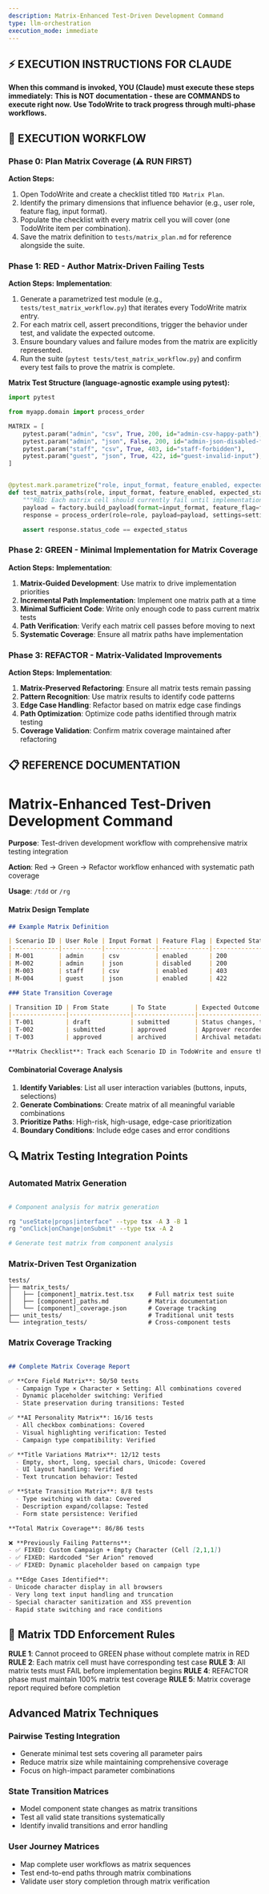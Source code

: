 ```yaml
---
description: Matrix-Enhanced Test-Driven Development Command
type: llm-orchestration
execution_mode: immediate
---
```

## ⚡ EXECUTION INSTRUCTIONS FOR CLAUDE
**When this command is invoked, YOU (Claude) must execute these steps immediately:**
**This is NOT documentation - these are COMMANDS to execute right now.**
**Use TodoWrite to track progress through multi-phase workflows.**

## 🚨 EXECUTION WORKFLOW

### Phase 0: Plan Matrix Coverage (⚠️ RUN FIRST)

**Action Steps:**
1. Open TodoWrite and create a checklist titled `TDD Matrix Plan`.
2. Identify the primary dimensions that influence behavior (e.g., user role, feature flag, input format).
3. Populate the checklist with every matrix cell you will cover (one TodoWrite item per combination).
4. Save the matrix definition to `tests/matrix_plan.md` for reference alongside the suite.

### Phase 1: RED - Author Matrix-Driven Failing Tests

**Action Steps:**
**Implementation**:
1. Generate a parametrized test module (e.g., `tests/test_matrix_workflow.py`) that iterates every TodoWrite matrix entry.
2. For each matrix cell, assert preconditions, trigger the behavior under test, and validate the expected outcome.
3. Ensure boundary values and failure modes from the matrix are explicitly represented.
4. Run the suite (`pytest tests/test_matrix_workflow.py`) and confirm every test fails to prove the matrix is complete.

**Matrix Test Structure (language-agnostic example using pytest):**
```python
import pytest

from myapp.domain import process_order

MATRIX = [
    pytest.param("admin", "csv", True, 200, id="admin-csv-happy-path"),
    pytest.param("admin", "json", False, 200, id="admin-json-disabled-feature"),
    pytest.param("staff", "csv", True, 403, id="staff-forbidden"),
    pytest.param("guest", "json", True, 422, id="guest-invalid-input"),
]


@pytest.mark.parametrize("role, input_format, feature_enabled, expected_status", MATRIX)
def test_matrix_paths(role, input_format, feature_enabled, expected_status, settings, factory):
    """RED: Each matrix cell should currently fail until implementation catches up."""
    payload = factory.build_payload(format=input_format, feature_flag=feature_enabled)
    response = process_order(role=role, payload=payload, settings=settings)

    assert response.status_code == expected_status
```

### Phase 2: GREEN - Minimal Implementation for Matrix Coverage

**Action Steps:**
**Implementation**:
1. **Matrix-Guided Development**: Use matrix to drive implementation priorities
2. **Incremental Path Implementation**: Implement one matrix path at a time
3. **Minimal Sufficient Code**: Write only enough code to pass current matrix tests
4. **Path Verification**: Verify each matrix cell passes before moving to next
5. **Systematic Coverage**: Ensure all matrix paths have implementation

### Phase 3: REFACTOR - Matrix-Validated Improvements

**Action Steps:**
**Implementation**:
1. **Matrix-Preserved Refactoring**: Ensure all matrix tests remain passing
2. **Pattern Recognition**: Use matrix results to identify code patterns
3. **Edge Case Handling**: Refactor based on matrix edge case findings
4. **Path Optimization**: Optimize code paths identified through matrix testing
5. **Coverage Validation**: Confirm matrix coverage maintained after refactoring

## 📋 REFERENCE DOCUMENTATION

# Matrix-Enhanced Test-Driven Development Command

**Purpose**: Test-driven development workflow with comprehensive matrix testing integration

**Action**: Red → Green → Refactor workflow enhanced with systematic path coverage

**Usage**: `/tdd` or `/rg`

#### **Matrix Design Template**

```markdown
## Example Matrix Definition

| Scenario ID | User Role | Input Format | Feature Flag | Expected Status | Notes |
|-------------|-----------|--------------|--------------|-----------------|-------|
| M-001       | admin     | csv          | enabled      | 200             | Happy path |
| M-002       | admin     | json         | disabled     | 200             | Feature toggle off |
| M-003       | staff     | csv          | enabled      | 403             | Authorization enforced |
| M-004       | guest     | json         | enabled      | 422             | Validation error |

### State Transition Coverage

| Transition ID | From State      | To State        | Expected Outcome |
|---------------|-----------------|-----------------|------------------|
| T-001         | draft           | submitted       | Status changes, timestamp set |
| T-002         | submitted       | approved        | Approver recorded |
| T-003         | approved        | archived        | Archival metadata persisted |

**Matrix Checklist**: Track each Scenario ID in TodoWrite and ensure the associated test is written, fails (RED), passes (GREEN), and remains passing after refactors.
```

#### **Combinatorial Coverage Analysis**

1. **Identify Variables**: List all user interaction variables (buttons, inputs, selections)
2. **Generate Combinations**: Create matrix of all meaningful variable combinations
3. **Prioritize Paths**: High-risk, high-usage, edge-case prioritization
4. **Boundary Conditions**: Include edge cases and error conditions

## 🔍 Matrix Testing Integration Points

### **Automated Matrix Generation**

```bash

# Component analysis for matrix generation

rg "useState|props|interface" --type tsx -A 3 -B 1
rg "onClick|onChange|onSubmit" --type tsx -A 2

# Generate test matrix from component analysis

```

### **Matrix-Driven Test Organization**

```
tests/
├── matrix_tests/
│   ├── [component]_matrix.test.tsx    # Full matrix test suite
│   ├── [component]_paths.md           # Matrix documentation
│   └── [component]_coverage.json      # Coverage tracking
├── unit_tests/                        # Traditional unit tests
└── integration_tests/                 # Cross-component tests
```

### **Matrix Coverage Tracking**

```markdown

## Complete Matrix Coverage Report

✅ **Core Field Matrix**: 50/50 tests
  - Campaign Type × Character × Setting: All combinations covered
  - Dynamic placeholder switching: Verified
  - State preservation during transitions: Tested

✅ **AI Personality Matrix**: 16/16 tests
  - All checkbox combinations: Covered
  - Visual highlighting verification: Tested
  - Campaign type compatibility: Verified

✅ **Title Variations Matrix**: 12/12 tests
  - Empty, short, long, special chars, Unicode: Covered
  - UI layout handling: Verified
  - Text truncation behavior: Tested

✅ **State Transition Matrix**: 8/8 tests
  - Type switching with data: Covered
  - Description expand/collapse: Tested
  - Form state persistence: Verified

**Total Matrix Coverage**: 86/86 tests

❌ **Previously Failing Patterns**:
- ✅ FIXED: Custom Campaign + Empty Character (Cell [2,1,1])
- ✅ FIXED: Hardcoded "Ser Arion" removed
- ✅ FIXED: Dynamic placeholder based on campaign type

⚠️ **Edge Cases Identified**:
- Unicode character display in all browsers
- Very long text input handling and truncation
- Special character sanitization and XSS prevention
- Rapid state switching and race conditions
```

## 🚨 Matrix TDD Enforcement Rules

**RULE 1**: Cannot proceed to GREEN phase without complete matrix in RED
**RULE 2**: Each matrix cell must have corresponding test case
**RULE 3**: All matrix tests must FAIL before implementation begins
**RULE 4**: REFACTOR phase must maintain 100% matrix test coverage
**RULE 5**: Matrix coverage report required before completion

## Advanced Matrix Techniques

### **Pairwise Testing Integration**

- Generate minimal test sets covering all parameter pairs
- Reduce matrix size while maintaining comprehensive coverage
- Focus on high-impact parameter combinations

### **State Transition Matrices**

- Model component state changes as matrix transitions
- Test all valid state transitions systematically
- Identify invalid transitions and error handling

### **User Journey Matrices**

- Map complete user workflows as matrix sequences
- Test end-to-end paths through matrix combinations
- Validate user story completion through matrix verification
